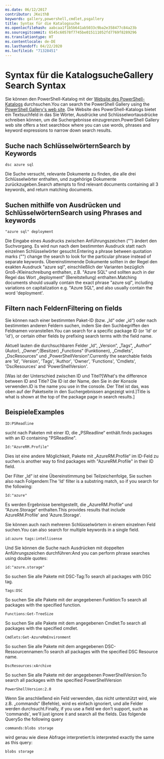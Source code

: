 ```yaml
---
ms.date: 06/12/2017
contributor: JKeithB
keywords: gallery,powershell,cmdlet,psgallery
title: Syntax für die Katalogsuche
ms.openlocfilehash: aabcaa1f1b5b641ab5033c9ba2e358477c84a23b
ms.sourcegitcommit: 6545c60578f7745be015111052fd7769f8289296
ms.translationtype: HT
ms.contentlocale: de-DE
ms.lasthandoff: 04/22/2020
ms.locfileid: "71328451"
---
```

# <a name="gallery-search-syntax"></a><span data-ttu-id="30ea9-103">Syntax für die Katalogsuche</span><span class="sxs-lookup"><span data-stu-id="30ea9-103">Gallery Search Syntax</span></span>

<span data-ttu-id="30ea9-104">Sie können den PowerShell-Katalog mit der [Website des PowerShell-Katalogs](https://www.powershellgallery.com/) durchsuchen.</span><span class="sxs-lookup"><span data-stu-id="30ea9-104">You can search the PowerShell Gallery using the [PowerShell Gallery's web site](https://www.powershellgallery.com/).</span></span>
<span data-ttu-id="30ea9-105">Die Website des PowerShell-Katalogs bietet ein Textsuchfeld in das Sie Wörter, Ausdrücke und Schlüsselwortausdrücke schreiben können, um die Suchergebnisse einzugrenzen.</span><span class="sxs-lookup"><span data-stu-id="30ea9-105">PowerShell Gallery web site offers a text searchbox where you can use words, phrases and keyword expressions to narrow down search results.</span></span>

## <a name="search-by-keywords"></a><span data-ttu-id="30ea9-106">Suche nach Schlüsselwörtern</span><span class="sxs-lookup"><span data-stu-id="30ea9-106">Search by Keywords</span></span>

    dsc azure sql

<span data-ttu-id="30ea9-107">Die Suche versucht, relevante Dokumente zu finden, die alle drei Schlüsselwörter enthalten, und zugehörige Dokumente zurückzugeben.</span><span class="sxs-lookup"><span data-stu-id="30ea9-107">Search attempts to find relevant documents containing all 3 keywords, and return matching documents.</span></span>

## <a name="search-using-phrases-and-keywords"></a><span data-ttu-id="30ea9-108">Suchen mithilfe von Ausdrücken und Schlüsselwörtern</span><span class="sxs-lookup"><span data-stu-id="30ea9-108">Search using Phrases and keywords</span></span>

    "azure sql" deployment

<span data-ttu-id="30ea9-109">Die Eingabe eines Ausdrucks zwischen Anführungszeichen ("") ändert den Suchvorgang. Es wird nun nach dem bestimmten Ausdruck statt nach einzelnen Schlüsselwörter gesucht.</span><span class="sxs-lookup"><span data-stu-id="30ea9-109">Entering a phrase between quotation marks ("") change the search to look for the particular phrase instead of separate keywords.</span></span>
<span data-ttu-id="30ea9-110">Übereinstimmende Dokumente sollten in der Regel den exakten Ausdruck "azure sql", einschließlich der Varianten bezüglich Groß-/Kleinschreibung enthalten, z.B. "Azure SQL" und sollten auch in der Regel das Wort „deployment“ (Bereitstellung) enthalten.</span><span class="sxs-lookup"><span data-stu-id="30ea9-110">Matching documents should usually contain the exact phrase "azure sql", including variations on capitalization e.g. "Azure SQL", and also usually contain the word 'deployment'.</span></span>

## <a name="filtering-on-fields"></a><span data-ttu-id="30ea9-111">Filtern nach Feldern</span><span class="sxs-lookup"><span data-stu-id="30ea9-111">Filtering on fields</span></span>

<span data-ttu-id="30ea9-112">Sie können nach einer bestimmten Paket-ID (bzw. „Id“ oder „id“) oder nach bestimmten anderen Feldern suchen, indem Sie den Suchbegriffen den Feldnamen voranstellen.</span><span class="sxs-lookup"><span data-stu-id="30ea9-112">You can search for a specific package ID (or 'Id' or 'id'), or certain other fields by prefixing search terms with the field name.</span></span>

<span data-ttu-id="30ea9-113">Aktuell lauten die durchsuchbaren Felder „Id“, „Version“, „Tags“, „Author“ (Autor), „Owner“,(Besitzer) „Functions“ (Funktionen), „Cmdlets“, „DscResources“ und „PowerShellVersion“.</span><span class="sxs-lookup"><span data-stu-id="30ea9-113">Currently the searchable fields are 'Id', 'Version', 'Tags', 'Author', 'Owner', 'Functions', 'Cmdlets', 'DscResources' and 'PowerShellVersion'.</span></span>

<span data-ttu-id="30ea9-114">[Was ist der Unterschied zwischen ID und Titel?</span><span class="sxs-lookup"><span data-stu-id="30ea9-114">[What's the difference between ID and Title?</span></span> <span data-ttu-id="30ea9-115">Die ID ist der Name, den Sie in der Konsole verwenden.</span><span class="sxs-lookup"><span data-stu-id="30ea9-115">ID is the name you use in the console.</span></span> <span data-ttu-id="30ea9-116">Der Titel ist das, was oben auf der Paketseite in den Suchergebnissen angezeigt wird.]</span><span class="sxs-lookup"><span data-stu-id="30ea9-116">Title is what is shown at the top of the package page in search results.]</span></span>

## <a name="examples"></a><span data-ttu-id="30ea9-117">Beispiele</span><span class="sxs-lookup"><span data-stu-id="30ea9-117">Examples</span></span>

    ID:PSReadline
    
<span data-ttu-id="30ea9-118">sucht nach Paketen mit einer ID, die „PSReadline“ enthält.</span><span class="sxs-lookup"><span data-stu-id="30ea9-118">finds packages with an ID containing "PSReadline".</span></span>

    Id:"AzureRM.Profile"

<span data-ttu-id="30ea9-119">Dies ist eine andere Möglichkeit, Pakete mit „AzureRM.Profile“ im ID-Feld zu suchen.</span><span class="sxs-lookup"><span data-stu-id="30ea9-119">is another way to find packages with "AzureRM.Profile" in their ID field.</span></span>

<span data-ttu-id="30ea9-120">Der Filter „Id“ ist eine Übereinstimmung bei Teilzeichenfolge, Sie suchen also nach Folgendem:</span><span class="sxs-lookup"><span data-stu-id="30ea9-120">The 'Id' filter is a substring match, so if you search for the following:</span></span>

    Id:"azure"

<span data-ttu-id="30ea9-121">Es werden Ergebnisse bereitgestellt, die „AzureRM.Profile“ und “Azure.Storage“ enthalten.</span><span class="sxs-lookup"><span data-stu-id="30ea9-121">This provides results that include AzureRM.Profile' and 'Azure.Storage'.</span></span>

<span data-ttu-id="30ea9-122">Sie können auch nach mehreren Schlüsselwörtern in einem einzelnen Feld suchen.</span><span class="sxs-lookup"><span data-stu-id="30ea9-122">You can also search for multiple keywords in a single field.</span></span> 

    id:azure tags:intellisense

<span data-ttu-id="30ea9-123">Und Sie können die Suche nach Ausdrücken mit doppelten Anführungszeichen durchführen:</span><span class="sxs-lookup"><span data-stu-id="30ea9-123">And you can perform phrase searches using double quotes:</span></span>

    id:"azure.storage"

<span data-ttu-id="30ea9-124">So suchen Sie alle Pakete mit DSC-Tag:</span><span class="sxs-lookup"><span data-stu-id="30ea9-124">To search all packages with DSC tag.</span></span>

    Tags:DSC

<span data-ttu-id="30ea9-125">So suchen Sie alle Pakete mit der angegebenen Funktion:</span><span class="sxs-lookup"><span data-stu-id="30ea9-125">To search all packages with the specified function.</span></span>

    Functions:Get-TreeSize

<span data-ttu-id="30ea9-126">So suchen Sie alle Pakete mit dem angegebenen Cmdlet:</span><span class="sxs-lookup"><span data-stu-id="30ea9-126">To search all packages with the specified cmdlet.</span></span>

    Cmdlets:Get-AzureRmEnvironment

<span data-ttu-id="30ea9-127">So suchen Sie alle Pakete mit dem angegebenen DSC-Ressourcennamen:</span><span class="sxs-lookup"><span data-stu-id="30ea9-127">To search all packages with the specified DSC Resource name.</span></span>

    DscResources:xArchive

<span data-ttu-id="30ea9-128">So suchen Sie alle Pakete mit der angegebenen PowerShellVersion:</span><span class="sxs-lookup"><span data-stu-id="30ea9-128">To search all packages with the specified PowerShellVersion</span></span>

    PowerShellVersion:2.0

<span data-ttu-id="30ea9-129">Wenn Sie anschließend ein Feld verwenden, das nicht unterstützt wird, wie z.B. „commands“ (Befehle), wird es einfach ignoriert, und alle Felder werden durchsucht.</span><span class="sxs-lookup"><span data-stu-id="30ea9-129">Finally, if you use a field we don't support, such as 'commands', we'll just ignore it and search all the fields.</span></span> <span data-ttu-id="30ea9-130">Das folgende Query</span><span class="sxs-lookup"><span data-stu-id="30ea9-130">So the following query</span></span>

    commands:blobs storage

<span data-ttu-id="30ea9-131">wird genau wie diese Abfrage interpretiert:</span><span class="sxs-lookup"><span data-stu-id="30ea9-131">Is interpreted exactly the same as this query:</span></span>

    blobs storage
